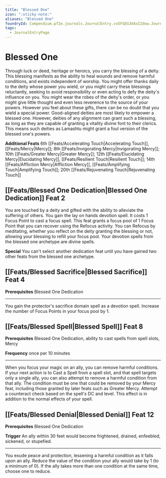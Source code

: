 ```yaml
---
title: "Blessed One"
icon: ":sticky-note:"
aliases: "Blessed One"
foundryId: Compendium.pf2e.journals.JournalEntry.vx5FGEG34AxI2dow.JournalEntryPage.SUDV5hFZ9WocxWqv
tags:
  - JournalEntryPage
---
```


# Blessed One
Through luck or deed, heritage or heroics, you carry the blessing of a deity. This blessing manifests as the ability to heal wounds and remove harmful conditions, and exists independent of worship. You might offer thanks daily to the deity whose power you wield, or you might carry these blessings reluctantly, seeking to avoid responsibility or even acting to defy the deity's influence on you. You might wear the robes of the deity's order, or you might give little thought and even less reverence to the source of your powers. However you feel about these gifts, there can be no doubt that you wield a special power. Good-aligned deities are most likely to empower a blessed one. However, deities of any alignment can grant such a blessing, as long as they are capable of granting a vitality divine font to their clerics. This means such deities as Lamashtu might grant a foul version of the blessed one's powers.

**Additional Feats** 6th [[Feats/Accelerating Touch|Accelerating Touch]], [[Feats/Mercy|Mercy]]; 8th [[Feats/Invigorating Mercy|Invigorating Mercy]]; 10th [[Feats/Greater Mercy|Greater Mercy]]; 12th [[Feats/Elucidating Mercy|Elucidating Mercy]], [[Feats/Resilient Touch|Resilient Touch]]; 14th [[Feats/Affliction Mercy|Affliction Mercy]], [[Feats/Amplifying Touch|Amplifying Touch]]; 20th [[Feats/Rejuvenating Touch|Rejuvenating Touch]]

## [[Feats/Blessed One Dedication|Blessed One Dedication]] Feat 2

You are touched by a deity and gifted with the ability to alleviate the suffering of others. You gain the lay on hands devotion spell. It costs 1 Focus Point to cast a focus spell. This feat grants a focus pool of 1 Focus Point that you can recover using the Refocus activity. You can Refocus by meditating, whether you reflect on the deity granting the blessing or not, allowing your blessing to refill your focus pool. Your devotion spells from the blessed one archetype are divine spells.

**Special** You can't select another dedication feat until you have gained two other feats from the blessed one archetype.

## [[Feats/Blessed Sacrifice|Blessed Sacrifice]] Feat 4

**Prerequisites** Blessed One Dedication

* * *

You gain the protector's sacrifice domain spell as a devotion spell. Increase the number of Focus Points in your focus pool by 1.

## [[Feats/Blessed Spell|Blessed Spell]] Feat 8

**Prerequisites** Blessed One Dedication, ability to cast spells from spell slots, Mercy

**Frequency** once per 10 minutes

* * *

When you focus your magic on an ally, you can remove harmful conditions. If your next action is to Cast a Spell from a spell slot, and that spell targets only a single ally, you can also attempt to remove a harmful condition from that ally. The condition must be one that could be removed by your Mercy feat, including those granted by later feats such as Greater Mercy. Attempt a counteract check based on the spell's DC and level. This effect is in addition to the normal effects of your spell.

## [[Feats/Blessed Denial|Blessed Denial]] Feat 12

**Prerequisites** Blessed One Dedication

**Trigger** An ally within 30 feet would become frightened, drained, enfeebled, sickened, or stupefied.

* * *

You exude peace and protection, lessening a harmful condition as it falls upon an ally. Reduce the value of the condition your ally would take by 1 (to a minimum of 0). If the ally takes more than one condition at the same time, choose one to reduce.